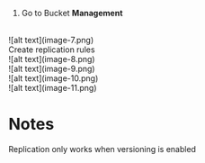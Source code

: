 1. Go to Bucket **Management**
<br>
![alt text](image-7.png)
<br> Create replication rules
<br>
![alt text](image-8.png)
<br>
![alt text](image-9.png)
<br>
![alt text](image-10.png)
<br>
![alt text](image-11.png)
<br>


# Notes
Replication only works when versioning is enabled
